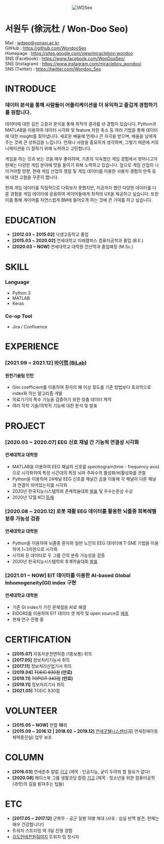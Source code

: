 <div align="center">

  ![WDSeo](https://user-images.githubusercontent.com/62936579/155848008-246960d7-d52b-4960-b817-a1c2e4eb3f27.jpg)

</div>

# 서원두 (徐沅杜 / Won-Doo Seo)
Mail : wdseo@yonsei.ac.kr</br>
GitHub : https://github.com/WondooSeo</br>
Homepage : https://sites.google.com/view/miracleboy-wondoo</br>
SNS (Facebook) : https://www.facebook.com/WonDooSeo/</br>
SNS (Instagram) : https://www.instagram.com/miracleboy_wondoo/</br>
SNS (Twitter) : https://twitter.com/Wondoo_Seo</br>

# INTRODUCE
### 데이터 분석을 통해 사람들이 어플리케이션을 더 유익하고 즐겁게 경험하기를 원합니다.

데이터에 대한 깊은 고찰과 분석을 통해 최적의 결과를 낸 경험이 있습니다.
Python과 MATLAB을 이용하여 데이터 시각화 및 feature 차원 축소 등 여러 기법을 통해 데이터에 대한 insight를 찾아냅니다.
새로운 배움에 언제나 큰 자극을 받으며, 배움을 남에게 주는 것에 큰 성취감을 느낍니다.
언제나 사람을 중요하게 생각하며, 그렇기 때문에 커뮤니케이션을 더 잘하기 위해 노력하고 고민합니다.

게임을 하는 것과 보는 것을 매우 좋아하며, 기존의 익숙했던 게임 경험에서 벗어나고자 현재는 다양한 게임 분야에 맛을 들이기 위해 노력하고 있습니다.
앞으로 게임 산업이 나아가야할 방향, 현재 게임 산업의 쟁점 및 게임 데이터를 이용한 사용자 경험의 만족 등에 대한 고찰을 꾸준히 합니다.

현재 게임 데이터를 직접적으로 다뤄보지 못했지만, 지금까지 했던 다양한 데이터를 다룬 경험을 게임 데이터에 응용하여 게이머들에게 최적의 UX을 제공하고 싶습니다.
또한 이를 통해 게이머를 자연스럽게 BM에 들어오게 하는 것에 큰 기여를 하고 싶습니다.

# EDUCATION
- **[2012.03 ~ 2015.02]** 낙생고등학교 졸업
- **[2015.03 ~ 2020.02]** 연세대학교 미래캠퍼스 컴퓨터공학과 졸업 (B.E.)
- **[2020.03 ~ NOW]** 연세대학교 대학원 전산학과 졸업예정 (M.Sc.)

# SKILL
### Language
- Python 3
- MATLAB
- Keras
### Co-op Tool
- Jira / Confluence

# EXPERIENCE
### [2021.09 ~ 2021.12] [바이랩 (BiLab)](http://bilabhealthcare.com/)
#### 원천기술팀 인턴
- Gini coefficient를 이용하여 환자의 폐 이상 정도를 기존 방법보다 효과적으로 index화 하는 알고리즘 개발
- 의료기기의 특수 기능을 검증하기 위한 맞춤 데이터 제작
- 여러 의학 기술/의학적 기능에 대한 분석 및 발표

# PROJECT
### [2020.03 ~ 2020.07] EEG 신호 채널 간 기능적 연결성 시각화
#### 연세대학교 대학원
- MATLAB을 이용하여 EEG 채널의 신호를 spectrogram(time - frequency axis)으로 시각화하여 특정 시간대의 특정 뇌파 주파수의 활성화/비활성화를 관찰
- Python을 이용하여 24채널 EEG 신호를 채널간 곱을 이용해 각 채널이 다른 채널과 연결이 되어있는지를 시각화
- 2020년 한국지능시스템학회 춘계학술대회 [발표](https://drive.google.com/file/d/1YrOiAGTQ97ESviiUC3DkocjlTb8x36qA) 및 우수논문상 수상
- 2020년 12월 KCI [등재](https://www.kci.go.kr/kciportal/ci/sereArticleSearch/ciSereArtiView.kci?sereArticleSearchBean.artiId=ART002665757)

### [2020.08 ~ 2020.12] 로봇 재활 EEG 데이터를 활용한 뇌졸중 회복레벨 분류 가능성 검증
#### 연세대학교 대학원
- Python을 이용하여 뇌졸중 환자와 일반 노인의 EEG 데이터에 T-SNE 기법을 이용하여 1~3차원으로 시각화
- 시각화 된 데이터로 두 그룹 간의 분류 가능성을 검증
- 2020년 한국지능시스템학회 추계학술대회 [발표](https://drive.google.com/file/d/1ftUEXiKrmeX-5CDkfy7_WtL3NAB1wSs8)

### [2021.01 ~ NOW] EIT 데이터를 이용한 AI-based Global Inhomogeneity(GI) index 구현
#### 연세대학교 대학원
- 기존 GI index가 가진 문제점을 AI로 해결
- EIDORS를 이용하여 EIT 데이터 셋 제작 및 open source로 [배포](https://github.com/WondooSeo/Making_EIT_Data_with_EIDORS)
- 현재 연구 진행 중

# CERTIFICATION
- **[2015.07]** 자동차운전면허증 (1종보통) 취득
- **[2017.05]** 정보처리기능사 취득
- **[2017.11]** 정보처리산업기사 취득
- **[2019.04]** ~~TOEIC 830점~~ **(만료)**
- **[2019.11]** ~~TOPCIT 343점~~ **(만료)**
- **[2019.11]** 정보처리기사 취득
- **[2021.05]** TOEIC 830점

# VOLUNTEER
- **[2015.05 ~ NOW]** 헌혈 **18**회
- **[2015.09 ~ 2016.12 | 2018.02 ~ 2019.12]** [연세굿웰니스센터](https://www.yonsei.ac.kr/wj/intro/pressrel.jsp?article_no=180064&mode=view)(前 연세장애아동체력증진실) 업무 보조

# COLUMN
- **[2016.03]** 연세춘추 칼럼 [기고](http://chunchu.yonsei.ac.kr/news/articleView.html?idxno=21353) (제목 : 인공지능, 굳이 두려워 할 필요가 없다)
- **[2020.08]** 페이스북 그룹 생활코딩 칼럼 [기고](https://www.facebook.com/groups/codingeverybody/permalink/4524734307567070/) (제목 : 청소년을 위한 컴퓨터공학(과학)의 길을 밝혀주는 팁들)

# ETC
- **[2017.05 ~ 2017.12]** 군복무 - 공군 일병 의병 제대 (사유 : 심실 빈맥 발견, 현재는 매우 건강합니다!)
- 트위치 스트리밍 약 3달 진행 경험
- [김도한테천원줘야지](https://www.youtube.com/watch?v=l6h4AtenUTI) 트위치 밈 창시자
